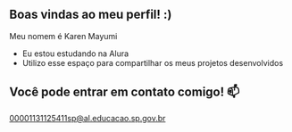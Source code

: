 ## Boas vindas ao meu perfil! :) 

Meu nomem é Karen Mayumi

- Eu estou estudando na Alura
- Utilizo esse espaço para compartilhar os meus projetos desenvolvidos

## Você pode entrar em contato comigo! 📫
00001131125411sp@al.educacao.sp.gov.br 
